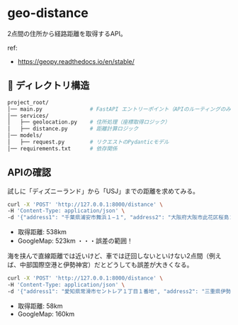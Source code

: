 # geo-distance

2点間の住所から経路距離を取得するAPI。

ref:

- <https://geopy.readthedocs.io/en/stable/>

## 📁 ディレクトリ構造

```bash
project_root/
│── main.py               # FastAPI エントリーポイント（APIのルーティングのみ）
│── services/
│   ├── geolocation.py    # 住所処理（座標取得ロジック）
│   ├── distance.py       # 距離計算ロジック
│── models/
│   ├── request.py        # リクエストのPydanticモデル
│── requirements.txt      # 依存関係

```

## APIの確認

試しに「ディズニーランド」から「USJ」までの距離を求めてみる。

```bash
curl -X 'POST' 'http://127.0.0.1:8000/distance' \
-H 'Content-Type: application/json' \
-d '{"address1": "千葉県浦安市舞浜１−１", "address2": "大阪府大阪市此花区桜島２丁目１−３３"}'
```

- 取得距離: 538km
- GoogleMap: 523km
・・・誤差の範囲！

海を挟んで直線距離では近いけど、車では迂回しないといけない2点間（例えば、中部国際空港と伊勢神宮）だとどうしても誤差が大きくなる。

```bash
curl -X 'POST' 'http://127.0.0.1:8000/distance' \
-H 'Content-Type: application/json' \
-d '{"address1": "愛知県常滑市セントレア１丁目１番地", "address2": "三重県伊勢市宇治館町１"}'
```

- 取得距離: 58km
- GoogleMap: 160km

